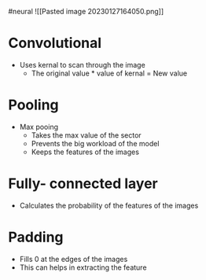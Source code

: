 #neural 
![[Pasted image 20230127164050.png]]

# Convolutional
- Uses kernal to scan through the image
	- The original value * value of kernal = New value

# Pooling
- Max pooing
	- Takes the max value of the sector
	- Prevents the big workload of the model
	- Keeps the features of the images

# Fully- connected layer
- Calculates the probability of the features of the images

# Padding
- Fills 0 at the edges of the images
- This can helps in extracting the feature